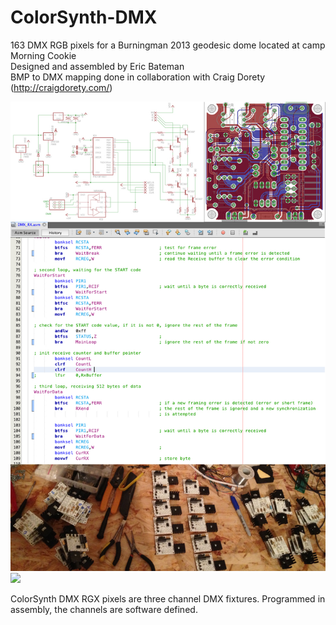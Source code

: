 # ColorSynth-DMX<br>
163 DMX RGB pixels for a Burningman 2013 geodesic dome located at camp Morning Cookie<br>
Designed and assembled by Eric Bateman<br>
BMP to DMX mapping done in collaboration with Craig Dorety (http://craigdorety.com/)<br>

![](https://github.com/insolace/ColorSynth-DMX/raw/master/IMG/Collage.jpg)
![](https://github.com/insolace/ColorSynth-DMX/raw/master/IMG/DMX-Dome.gif)

ColorSynth DMX RGX pixels are three channel DMX fixtures.  Programmed in assembly, the channels are software defined.
